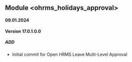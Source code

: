 ## Module <ohrms_holidays_approval>

#### 09.01.2024
#### Version 17.0.1.0.0
##### ADD

- Initial commit for Open HRMS Leave Multi-Level Approval
